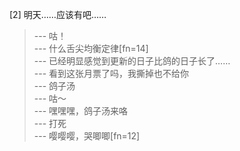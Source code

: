 
[2] 明天……应该有吧……
>--- 咕！<br>
>--- 什么舌尖均衡定律[fn=14]<br>
>--- 已经明显感觉到更新的日子比鸽的日子长了……<br>
>--- 看到这张月票了吗，我撕掉也不给你<br>
>--- 鸽子汤<br>
>--- 咕～<br>
>--- 嘿嘿嘿，鸽子汤来咯<br>
>--- 打死<br>
>--- 嘤嘤嘤，哭唧唧[fn=12]<br>
